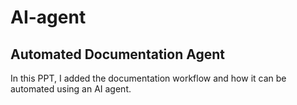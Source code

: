 # AI-agent

## Automated Documentation Agent

In this PPT, I added the documentation workflow and how it can be automated using an AI agent.

